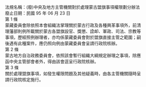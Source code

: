 法規名稱：(廢)中央及地方主管機關對於處理蒙古盟旗事項權限劃分辦法  
廢止日期：民國 95 年 06 月 23 日  
第 1 條  
蒙藏委員會除依照本會組織法掌理關於蒙古行政及各種興革事項外，前清  
理藩部則例所載關於蒙古各盟旗設官、獎懲、詮卹、軍政、司法、宗教等  
事項，歷經照例辦理者，亦均係蒙藏委員會對於盟旗直接主管之範圍；嗣  
後遇有此種案件，應仍照向例由蒙藏委員會呈請行政院核辦。  
第 2 條  
蒙古地方自治政務委員會，依照該會暫行組織大綱規定辦理之事項，除應  
函中央主管部會者外，得由該會逕呈行政院核辦。  
第 3 條  
關於處理盟旗事項，如發生權限問題及其他疑義時，由各主管機關隨時呈  
請行政院核定施行。  


